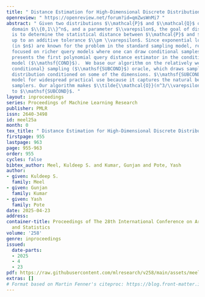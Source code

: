 ```yaml
---
title: " Distance Estimation for High-Dimensional Discrete Distributions "
openreview: " https://openreview.net/forum?id=qmZwsWnMi7 "
abstract: " Given two distributions $\\mathcal{P}$ and $\\mathcal{Q}$ over a high-dimensional
  domain $\\{0,1\\}^n$, and a parameter $\\varepsilon$, the goal of distance estimation
  is to determine the statistical distance between $\\mathcal{P}$ and $\\mathcal{Q}$,
  up to an additive tolerance $\\pm \\varepsilon$. Since exponential lower bounds
  (in $n$) are known for the problem in the standard sampling model, research has
  focused on richer query models where one can draw conditional samples. This paper
  presents the first polynomial query distance estimator in the conditional sampling
  model ($\\mathsf{COND}$).  We base our algorithm on the relatively weaker \\textit{subcube
  conditional} sampling ($\\mathsf{SUBCOND}$) oracle, which draws samples from the
  distribution conditioned on some of the dimensions. $\\mathsf{SUBCOND}$ is a promising
  model for widespread practical use because it captures the natural behavior of discrete
  samplers. Our algorithm makes $\\tilde{\\mathcal{O}}(n^3/\\varepsilon^5)$ queries
  to $\\mathsf{SUBCOND}$. "
layout: inproceedings
series: Proceedings of Machine Learning Research
publisher: PMLR
issn: 2640-3498
id: meel25a
month: 0
tex_title: " Distance Estimation for High-Dimensional Discrete Distributions "
firstpage: 955
lastpage: 963
page: 955-963
order: 955
cycles: false
bibtex_author: Meel, Kuldeep S. and Kumar, Gunjan and Pote, Yash
author:
- given: Kuldeep S.
  family: Meel
- given: Gunjan
  family: Kumar
- given: Yash
  family: Pote
date: 2025-04-23
address:
container-title: Proceedings of The 28th International Conference on Artificial Intelligence
  and Statistics
volume: '258'
genre: inproceedings
issued:
  date-parts:
  - 2025
  - 4
  - 23
pdf: https://raw.githubusercontent.com/mlresearch/v258/main/assets/meel25a/meel25a.pdf
extras: []
# Format based on Martin Fenner's citeproc: https://blog.front-matter.io/posts/citeproc-yaml-for-bibliographies/
---
```


